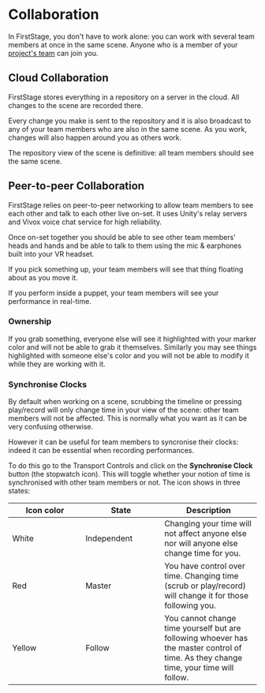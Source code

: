 # Collaboration

In FirstStage, you don't have to work alone: you can work with several team members at once in the same scene. Anyone who is a member of your [project's team](../projects/project-team.md) can join you.

## Cloud Collaboration

FirstStage stores everything in a repository on a server in the cloud. All changes to the scene are recorded there.&#x20;

Every change you make is sent to the repository and it is also broadcast to any of your team members who are also in the same scene. As you work, changes will also happen around you as others work.

The repository view of the scene is definitive: all team members should see the same scene.&#x20;

## Peer-to-peer Collaboration

FirstStage relies on peer-to-peer networking to allow team members to see each other and talk to each other live on-set. It uses Unity's relay servers and Vivox voice chat service for high reliability.

Once on-set together you should be able to see other team members' heads and hands and be able to talk to them using the mic & earphones built into your VR headset.

If you pick something up, your team members will see that thing floating about as you move it.

If you perform inside a puppet, your team members will see your performance in real-time.

### Ownership

If you grab something, everyone else will see it highlighted with your marker color and will not be able to grab it themselves. Similarly you may see things highlighted with someone else's color and you will not be able to modify it while they are working with it.

### Synchronise Clocks

By default when working on a scene, scrubbing the timeline or pressing play/record will only change time in your view of the scene: other team members will not be affected. This is normally what you want as it can be very confusing otherwise.

However it can be useful for team members to syncronise their clocks: indeed it can be essential when recording performances.

To do this go to the Transport Controls and click on the **Synchronise Clock** button (the stopwatch icon). This will toggle whether your notion of time is synchronised with other team members or not. The icon shows in three states:

<table><thead><tr><th width="132.66666666666666">Icon color</th><th width="144">State</th><th>Description</th></tr></thead><tbody><tr><td>White</td><td>Independent</td><td>Changing your time will not affect anyone else nor will anyone else change time for you.</td></tr><tr><td>Red</td><td>Master</td><td>You have control over time. Changing time (scrub or play/record) will change it for those following you.</td></tr><tr><td>Yellow</td><td>Follow</td><td>You cannot change time yourself but are following whoever has the master control of time. As they change time, your time will follow.</td></tr></tbody></table>
